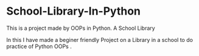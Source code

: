 # School-Library-In-Python
This is a project made by OOPs in Python. A School Library

In this I have made a beginer friendly Project on a Library in a school 
to do practice of Python OOPs .

